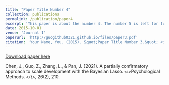 ```yaml
---
title: "Paper Title Number 4"
collection: publications
permalink: /publication/paper4
excerpt: 'This paper is about the number 4. The number 5 is left for future work.'
date: 2015-10-01
venue: 'Journal 1'
paperurl: 'http://guogithub0321.github.io/files/paper3.pdf'
citation: 'Your Name, You. (2015). &quot;Paper Title Number 3.&quot; <i>Journal 1</i>. 1(3).'
---
```

[Download paper here](http://guogithub0321.github.io/files/paper3.pdf)

Chen, J., Guo, Z., Zhang, L., & Pan, J. (2021). A partially confirmatory approach to scale development with the Bayesian Lasso.  `<i>`Psychological Methods. `</i>`, 26(2), 210.
